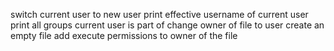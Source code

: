 switch current user to new user
print effective username of current user
print all groups current user is part of
change owner of file to user
create an empty file
add execute permissions to owner of the file

